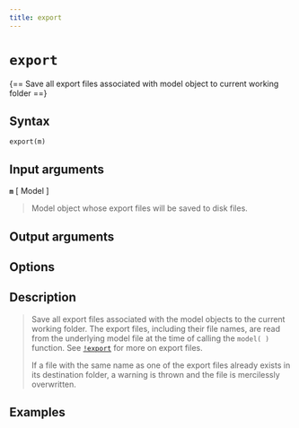 ```yaml
---
title: export
---
```


# `export`

{== Save all export files associated with model object to current working folder ==}


## Syntax 

    export(m)


## Input arguments 

__`m`__ [ Model ] 
> 
> Model object whose export files will be saved to disk files.
> 


## Output arguments 



## Options 


## Description 

>
> Save all export files associated with the model objects to the current
> working folder. The export files, including their file names, are read
> from the underlying model file at the time of calling the `model( )`
> function. See [`!export`](ModelLang/export) for more on export files.
>
> If a file with the same name as one of the export files already exists in
> its destination folder, a warning is thrown and the file is mercilessly
> overwritten.
>


## Examples
